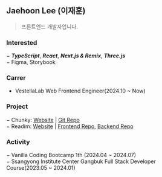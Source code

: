 ## Jaehoon Lee (이재훈)
> 프론트엔드 개발자입니다.

<!-- [![Tech Blog Badge](http://img.shields.io/badge/-Tech%20blog-black?style=flat-square&logo=github&link=https://blue-boy.tistory.com/)](https://blue-boy.tistory.com/) -->
<!-- [![Gmail Badge](https://img.shields.io/badge/-Gmail-d14836?style=flat&logo=Gmail&logoColor=white&link=mailto:dllgnswk@gmail.com)](mailto:dllgnswk@gmail.com) 
[![Notion Badge](https://img.shields.io/badge/Notion-000000?style=flat&logo=notion&logoColor=white&link=https://ludicrous-barometer-675.notion.site/Study-Log-e7817d25eee24a3c99132b3a89b9363a?pvs=4)](https://ludicrous-barometer-675.notion.site/Study-Log-e7817d25eee24a3c99132b3a89b9363a?pvs=4) -->

### Interested
− _**TypeScript**_, _**React**_, _**Next.js & Remix**_, _**Three.js**_<br/>
− Figma, Storybook<br/>

### Carrer
- VestellaLab Web Frontend Engineer(2024.10 ~ Now)

### Project
− Chunky: <a href="https://chunky.site">Website</a> | <a href="https://github.com/dlgnswk/chunky">Git Repo</a><br/>
− Readim: <a href="https://readim.site">Website</a> | <a href="https://github.com/team-sticky-252/readim-client">Frontend Repo</a>, <a href="https://github.com/team-sticky-252/readim-server">Backend Repo</a><br/>

### Activity
− Vanilla Coding Bootcamp 1th (2024.04 ~ 2024.07)<br/>
− Ssangyong Institute Center Gangbuk Full Stack Developer Course(2023.05 ~ 2024.01)<br/>
